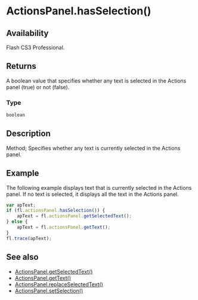 # ActionsPanel.hasSelection()

## Availability

Flash CS3 Professional.

## Returns

A boolean value that specifies whether any text is selected in the Actions panel (true) or not (false).

### Type

```typescript
boolean
```

## Description

Method; Specifies whether any text is currently selected in the Actions panel.

## Example

The following example displays text that is currently selected in the Actions panel. If no text is selected, it displays all the text in the Actions panel.

```javascript
var apText;
if (fl.actionsPanel.hasSelection()) {
    apText = fl.actionsPanel.getSelectedText();
} else {
    apText = fl.actionsPanel.getText();
}
fl.trace(apText);
```

## See also

- [ActionsPanel.getSelectedText()](../ActionsPanel_object/ActionsPanel2.md)
- [ActionsPanel.getText()](../ActionsPanel_object/ActionsPanel3.md)
- [ActionsPanel.replaceSelectedText()](../ActionsPanel_object/ActionsPanel5.md)
- [ActionsPanel.setSelection()](../ActionsPanel_object/ActionsPanel7.md)
